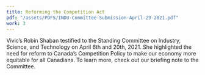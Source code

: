 ```yaml
---
title: Reforming the Competition Act
pdf: "/assets/PDFS/INDU-Committee-Submission-April-29-2021.pdf"
work: 3
---
```

Vivic’s Robin Shaban testified to the Standing Committee on Industry, Science, and Technology on
April 6th and 20th, 2021. She highlighted the need for reform to Canada’s Competition Policy to
make our economy more equitable for all Canadians. To learn more, check out our briefing note to
the Committee.
